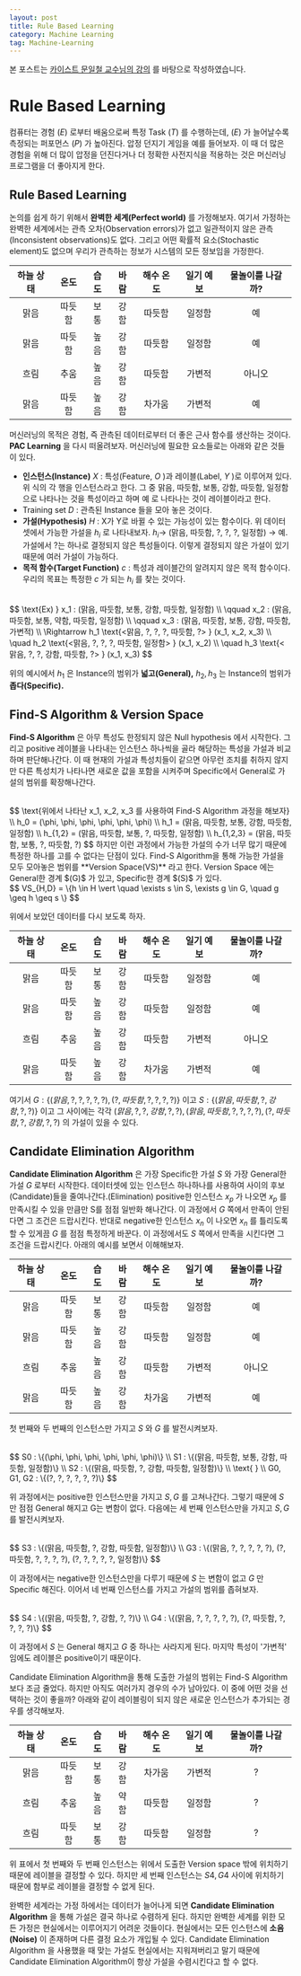 ```yaml
---
layout: post
title: Rule Based Learning
category: Machine Learning
tag: Machine-Learning
---
```


 본 포스트는 [카이스트 문일철 교수님의 강의](https://www.edwith.org/machinelearning1_17/joinLectures/9738) 를 바탕으로 작성하였습니다.



# Rule Based Learning

컴퓨터는 경험 $(E)$ 로부터 배움으로써 특정 Task $(T)$ 를 수행하는데, $(E)$ 가 늘어날수록 측정되는 퍼포먼스 $(P)$ 가 높아진다. 압정 던지기 게임을 예를 들어보자. 이 때 더 많은 경험을 위해 더 많이 압정을 던진다거나 더 정확한 사전지식을 적용하는 것은 머신러닝 프로그램을 더 좋아지게 한다. 



## Rule Based Learning

논의를 쉽게 하기 위해서 **완벽한 세계(Perfect world)** 를 가정해보자. 여기서 가정하는 완벽한 세계에서는 관측 오차(Observation errors)가 없고 일관적이지 않은 관측(Inconsistent observations)도 없다. 그리고 어떤 확률적 요소(Stochastic element)도 없으며 우리가 관측하는 정보가 시스템의 모든 정보임을 가정한다.

| 하늘 상태 |  온도  | 습도 | 바람 | 해수 온도 | 일기 예보 | 물놀이를 나갈까? |
| :-------: | :----: | :--: | :--: | :-------: | :-------: | :--------------: |
|   맑음    | 따듯함 | 보통 | 강함 |  따듯함   |  일정함   |        예        |
|   맑음    | 따듯함 | 높음 | 강함 |  따듯함   |  일정함   |        예        |
|   흐림    |  추움  | 높음 | 강함 |  따듯함   |  가변적   |      아니오      |
|   맑음    | 따듯함 | 높음 | 강함 |  차가움   |  가변적   |        예        |



머신러닝의 목적은 경험, 즉 관측된 데이터로부터 더 좋은 근사 함수를 생산하는 것이다. **PAC Learning** 을 다시 떠올려보자. 머신러닝에 필요한 요소들로는 아래와 같은 것들이 있다.

- **인스턴스(Instance)** $X$ : 특성(Feature, $O$ )과 레이블(Label, $Y$ )로 이루어져 있다. 위 식의 각 행을 인스턴스라고 한다. 그 중 맑음, 따듯함, 보통, 강함, 따듯함, 일정함으로 나타나는 것을 특성이라고 하며 예 로 나타나는 것이 레이블이라고 한다.
- Training set $D$ : 관측된 Instance 들을 모아 놓은 것이다.
- **가설(Hypothesis)** $H$ : X가 Y로 바뀔 수 있는 가능성이 있는 함수이다. 위 데이터 셋에서 가능한 가설을 $h_i$ 로 나타내보자. $h_i \rightarrow$ (맑음, 따듯함, ?, ?, ?, 일정함) $\rightarrow$ 예. 가설에서 ?는 하나로 결정되지 않은 특성들이다. 이렇게 결정되지 않은 가설이 있기 때문에 여러 가설이 가능하다.
- **목적 함수(Target Function)** $c$ : 특성과 레이블간의 알려지지 않은 목적 함수이다. 우리의 목표는 특정한 $c$ 가 되는 $h_i$ 를 찾는 것이다.

<br>
$$
\text{Ex) } x_1 : (맑음, 따듯함, 보통, 강함, 따듯함, 일정함) \\
\qquad x_2 : (맑음, 따듯함, 보통, 약함, 따듯함, 일정함) \\
\qquad x_3 : (맑음, 따듯함, 보통, 강함, 따듯함, 가변적) \\
\Rightarrow h_1 \text{<맑음, ?, ?, ?, 따듯함, ?> } (x_1, x_2, x_3) \\
\quad h_2 \text{<맑음, ?, ?, ?, 따듯함, 일정함> } (x_1, x_2) \\
\quad h_3 \text{<맑음, ?, ?, 강함, 따듯함, ?> } (x_1, x_3)
$$



위의 예시에서 $h_1$ 은 Instance의 범위가 **넓고(General),** $h_2, h_3$ 는 Instance의 범위가 **좁다(Specific).**



## Find-S Algorithm & Version Space

**Find-S Algorithm** 은 아무 특성도 한정되지 않은 Null hypothesis 에서 시작한다. 그리고 positive 레이블을 나타내는 인스턴스 하나씩을 골라 해당하는 특성을 가설과 비교하며 판단해나간다. 이 때 현재의 가설과 특성치들이 같으면 아무런 조치를 취하지 않지만 다른 특성치가 나타나면 새로운 값을 포함을 시켜주며 Specific에서 General로 가설의 범위를 확장해나간다.

<br>
$$
\text{위에서 나타난 x_1, x_2, x_3 를 사용하여 Find-S Algorithm 과정을 해보자} \\
h_0 = (\phi, \phi, \phi, \phi, \phi, \phi) \\
h_1 = (맑음, 따듯함, 보통, 강함, 따듯함, 일정함) \\
h_{1,2} = (맑음, 따듯함, 보통, ?, 따듯함, 일정함) \\
h_{1,2,3} = (맑음, 따듯함, 보통, ?, 따듯함, ?)
$$
하지만 이런 과정에서 가능한 가설의 수가 너무 많기 때문에 특정한 하나를 고를 수 없다는 단점이 있다. Find-S Algorithm을 통해 가능한 가설을 모두 모아놓은 범위를 **Version Space(VS)** 라고 한다. Version Space 에는 General한 경계 $(G)$ 가 있고, Specific한 경계 $(S)$ 가 있다.

<br>
$$
VS_{H,D} = \{h \in H \vert \quad \exists s \in S, \exists g \in G, \quad g \geq h \geq s \}
$$

위에서 보았던 데이터를 다시 보도록 하자.

| 하늘 상태 |  온도  | 습도 | 바람 | 해수 온도 | 일기 예보 | 물놀이를 나갈까? |
| :-------: | :----: | :--: | :--: | :-------: | :-------: | :--------------: |
|   맑음    | 따듯함 | 보통 | 강함 |  따듯함   |  일정함   |        예        |
|   맑음    | 따듯함 | 높음 | 강함 |  따듯함   |  일정함   |        예        |
|   흐림    |  추움  | 높음 | 강함 |  따듯함   |  가변적   |      아니오      |
|   맑음    | 따듯함 | 높음 | 강함 |  차가움   |  가변적   |        예        |

여기서 $G : \{(맑음, ?, ?, ?, ?, ?), (?, 따듯함, ?, ?, ?, ?)\}$ 이고 $S : \{(맑음, 따듯함, ?, 강함, ?, ?)\}$ 이고 그 사이에는 각각 $(맑음, ?, ?, 강함, ?, ?), (맑음, 따듯함, ?, ?, ?, ?), (?, 따듯함, ?, 강함, ?, ?)$ 의 가설이 있을 수 있다. 



## Candidate Elimination Algorithm

**Candidate Elimination Algorithm** 은 가장 Specific한 가설 $S$ 와 가장 General한 가설 $G$ 로부터 시작한다. 데이터셋에 있는 인스턴스 하나하나를 사용하여 사이의 후보(Candidate)들을 줄여나간다.(Elimination) positive한 인스턴스 $x_p$ 가 나오면 $x_p$ 를 만족시킬 수 있을 만큼만 S를 점점 일반화 해나간다. 이 과정에서 $G$ 쪽에서 만족이 안된다면 그 조건은 드랍시킨다. 반대로 negative한 인스턴스 $x_n$ 이 나오면 $x_n$ 를 틀리도록 할 수 있게끔 $G$ 를 점점 특정하게 바꾼다. 이 과정에서도 $S$ 쪽에서 만족을 시킨다면 그 조건을 드랍시킨다. 아래의 예시를 보면서 이해해보자.

| 하늘 상태 |  온도  | 습도 | 바람 | 해수 온도 | 일기 예보 | 물놀이를 나갈까? |
| :-------: | :----: | :--: | :--: | :-------: | :-------: | :--------------: |
|   맑음    | 따듯함 | 보통 | 강함 |  따듯함   |  일정함   |        예        |
|   맑음    | 따듯함 | 높음 | 강함 |  따듯함   |  일정함   |        예        |
|   흐림    |  추움  | 높음 | 강함 |  따듯함   |  가변적   |      아니오      |
|   맑음    | 따듯함 | 높음 | 강함 |  차가움   |  가변적   |        예        |

첫 번째와 두 번째의 인스턴스만 가지고 $S$ 와 $G$ 를 발전시켜보자.

<br>
$$
S0 : \{(\phi, \phi, \phi, \phi, \phi, \phi)\} \\
S1 : \{(맑음, 따듯함, 보통, 강함, 따듯함, 일정함)\} \\
S2 : \{(맑음, 따듯함, ?, 강함, 따듯함, 일정함)\} \\ \text{ } \\
G0, G1, G2 : \{(?, ?, ?, ?, ?, ?)\}
$$

위 과정에서는 positive한 인스턴스만을 가지고 $S, G$ 를 고쳐나간다. 그렇기 때문에 $S$ 만 점점 General 해지고 G는 변함이 없다. 다음에는 세 번째 인스턴스만을 가지고 $S, G$ 를 발전시켜보자.

<br>
$$
S3 : \{(맑음, 따듯함, ?, 강함, 따듯함, 일정함)\} \\
G3 : \{(맑음, ?, ?, ?, ?, ?), (?, 따듯함, ?, ?, ?, ?), (?, ?, ?, ?, ?, 일정함)\}
$$

이 과정에서는 negative한 인스턴스만을 다루기 때문에 $S$ 는 변함이 없고 $G$ 만 Specific 해진다. 이어서 네 번째 인스턴스를 가지고 가설의 범위를 좁혀보자.

<br>
$$
S4 : \{(맑음, 따듯함, ?, 강함, ?, ?)\} \\
G4 : \{(맑음, ?, ?, ?, ?, ?), (?, 따듯함, ?, ?, ?, ?)\}
$$

이 과정에서 $S$ 는 General 해지고 $G$ 중 하나는 사라지게 된다. 마지막 특성이 '가변적' 임에도 레이블은 positive이기 때문이다. 

Candidate Elimination Algorithm을 통해 도출한 가설의 범위는 Find-S Algorithm 보다 조금 줄었다. 하지만 아직도 여러가지 경우의 수가 남아있다. 이 중에 어떤 것을 선택하는 것이 좋을까? 아래와 같이 레이블링이 되지 않은 새로운 인스턴스가 추가되는 경우를 생각해보자. 

| 하늘 상태 |  온도  | 습도 | 바람 | 해수 온도 | 일기 예보 | 물놀이를 나갈까? |
| :-------: | :----: | :--: | :--: | :-------: | :-------: | :--------------: |
|   맑음    | 따듯함 | 보통 | 강함 |  차가움   |  가변적   |        ?         |
|   흐림    |  추움  | 높음 | 약함 |  따듯함   |  일정함   |        ?         |
|   흐림    | 따듯함 | 보통 | 강함 |  따듯함   |  일정함   |        ?         |

위 표에서 첫 번째와 두 번째 인스턴스는 위에서 도출한 Version space 밖에 위치하기 때문에 레이블을 결정할 수 있다. 하지만 세 번째 인스턴스는 $S4, G4$ 사이에 위치하기 때문에 함부로 레이블을 결정할 수 없게 된다.

완벽한 세계라는 가정 하에서는 데이터가 늘어나게 되면 **Candidate Elimination Algorithm** 을 통해 가설은 결국 하나로 수렴하게 된다. 하지만 완벽한 세계를 위한 모든 가정은 현실에서는 이루어지기 어려운 것들이다. 현실에서는 모든 인스턴스에 **소음(Noise)** 이 존재하며 다른 결정 요소가 개입될 수 있다. Candidate Elimination Algorithm 을 사용했을 때 맞는 가설도 현실에서는 지워져버리고 말기 때문에 Candidate Elimination Algorithm이 항상 가설을 수렴시킨다고 할 수 없다.